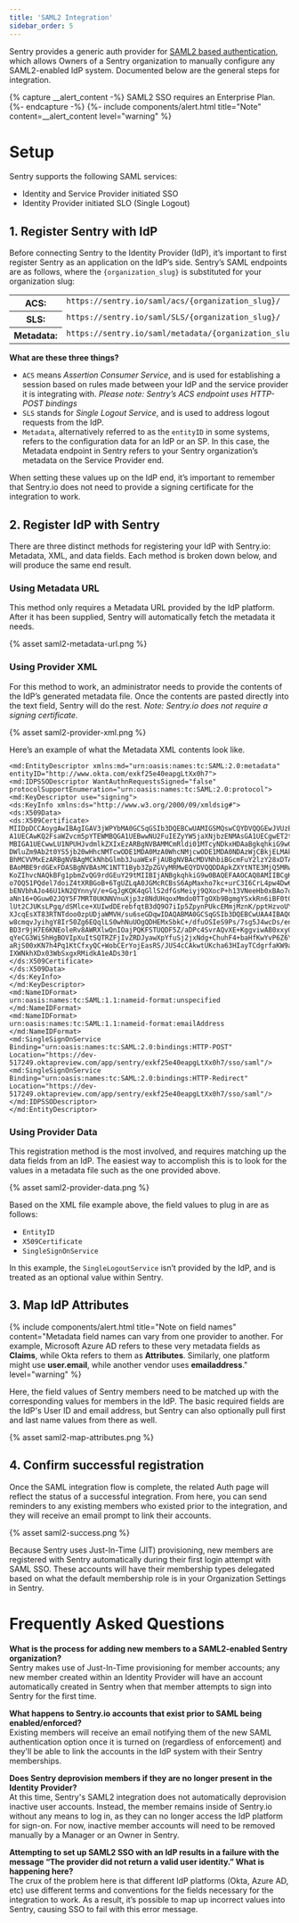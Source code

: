 ```yaml
---
title: 'SAML2 Integration'
sidebar_order: 5
---
```


Sentry provides a generic auth provider for [SAML2 based authentication](https://en.wikipedia.org/wiki/Security_Assertion_Markup_Language), which allows Owners of a Sentry organization to manually configure any SAML2-enabled IdP system. Documented below are the general steps for integration.

{% capture __alert_content -%}
SAML2 SSO requires an Enterprise Plan.
{%- endcapture -%}
{%- include components/alert.html
  title="Note"
  content=__alert_content
  level="warning"
%}

# Setup

Sentry supports the following SAML services:

* Identity and Service Provider initiated SSO
* Identity Provider initiated SLO (Single Logout)

## 1. Register Sentry with IdP
Before connecting Sentry to the Identity Provider (IdP), it’s important to first register Sentry as an application on the IdP’s side. Sentry’s SAML endpoints are as follows, where the `{organization_slug}` is substituted for your organization slug:

<table class="table"><tbody valign="top"><tr><th>ACS:</th><td><code class="docutils literal">https://sentry.io/saml/acs/{organization_slug}/</code></td></tr><tr><th>SLS:</th><td><code class="docutils literal">https://sentry.io/saml/SLS/{organization_slug}/</code></td></tr><tr><th>Metadata:</th><td><code class="docutils literal">https://sentry.io/saml/metadata/{organization_slug}/</code></td></tr></tbody></table>

**What are these three things?**
* `ACS` means *Assertion Consumer Service*, and is used for establishing a session based on rules made between your IdP and the service provider it is integrating with. _Please note: Sentry’s ACS endpoint uses HTTP-POST bindings_
* `SLS` stands for *Single Logout Service*, and is used to address logout requests from the IdP.
* `Metadata`, alternatively referred to as the `entityID`  in some systems, refers to the configuration data for an IdP or an SP. In this case, the Metadata endpoint in Sentry refers to your Sentry organization’s metadata on the Service Provider end.

When setting these values up on the IdP end, it’s important to remember that Sentry.io does not need to provide a signing certificate for the integration to work.

## 2. Register IdP with Sentry
There are three distinct methods for registering your IdP with Sentry.io: Metadata, XML, and data fields. Each method is broken down below, and will produce the same end result.

### Using Metadata URL
This method only requires a Metadata URL provided by the IdP platform. After it has been supplied, Sentry will automatically fetch the metadata it needs.

{% asset saml2-metadata-url.png %}

### Using Provider XML
For this method to work, an administrator needs to provide the contents of the IdP’s generated metadata file. Once the contents are pasted directly into the text field, Sentry will do the rest. _Note: Sentry.io does not require a signing certificate._

{% asset saml2-provider-xml.png %}

Here’s an example of what the Metadata XML contents look like.

```
<md:EntityDescriptor xmlns:md="urn:oasis:names:tc:SAML:2.0:metadata" entityID="http://www.okta.com/exkf25e40eapgLtXx0h7">
<md:IDPSSODescriptor WantAuthnRequestsSigned="false" protocolSupportEnumeration="urn:oasis:names:tc:SAML:2.0:protocol">
<md:KeyDescriptor use="signing">
<ds:KeyInfo xmlns:ds="http://www.w3.org/2000/09/xmldsig#">
<ds:X509Data>
<ds:X509Certificate>
MIIDpDCCAoygAwIBAgIGAV3jWPYbMA0GCSqGSIb3DQEBCwUAMIGSMQswCQYDVQQGEwJVUzETMBEG A1UECAwKQ2FsaWZvcm5pYTEWMBQGA1UEBwwNU2FuIEZyYW5jaXNjbzENMAsGA1UECgwET2t0YTEU MBIGA1UECwwLU1NPUHJvdmlkZXIxEzARBgNVBAMMCmRldi01MTcyNDkxHDAaBgkqhkiG9w0BCQEW DWluZm9Ab2t0YS5jb20wHhcNMTcwODE1MDA0MzA0WhcNMjcwODE1MDA0NDAzWjCBkjELMAkGA1UE BhMCVVMxEzARBgNVBAgMCkNhbGlmb3JuaWExFjAUBgNVBAcMDVNhbiBGcmFuY2lzY28xDTALBgNV BAoMBE9rdGExFDASBgNVBAsMC1NTT1Byb3ZpZGVyMRMwEQYDVQQDDApkZXYtNTE3MjQ5MRwwGgYJ KoZIhvcNAQkBFg1pbmZvQG9rdGEuY29tMIIBIjANBgkqhkiG9w0BAQEFAAOCAQ8AMIIBCgKCAQEA o7OQ51PQdel7doiZ4tXRBGoB+6TgUZLqA0JGMcRCBsS6ApMaxho7kc+urC3I6CrL4pw4Dw6RGXY4 bENVbhAJo46U1kN2QYnnyV/e+GqJgKQK4qGllS2dfGsMeiyj9QXocP+h13VNeeHb0xBAo7qZTGxW aNn16+OGuw02JQY5F7MRT0UKNNVnuXjp3z8NdUHqoxMmdo0TTgOXb9BgmgYSxkRn6iBF0tG3tpig lUt2CJUKsLPgq/dSMlce+XUIwdDErebfqtB3dQ9O7iIp5ZpynPUkcEMmjMznK/pptHzvoUY8sWBN XJcqEsXT83RTNTdoo0zpUDjaWMVH/su6seGDqwIDAQABMA0GCSqGSIb3DQEBCwUAA4IBAQCOqhYY w8cmqvJyihgY8Ir50Zg6EQqlLS0whNuUOgQDHEMxSbkC+/dfuOSIeS9Ps/7sg5J4wcDs/enrKOMS BD3r9jH7E6KNEoleRv8AWRXlwQnIOajPQKFSTUQDF5Z/aDPc4SvrAQvXE+KggviwA80xxyGDf64L qYeCG3WiShHgBOVIpXuItSQTRZFjIvZRDJyawXpYfuSj2jxNdg+ChuhF4+baHfKwYvP6Z6YuoQvM aRjS00xKN7h4Pq1KtCfxyQC+WobCErYojEasRS/JUS4cCAkwtUKcha63HIayTCdgrfaKW9aEwACk IXWNkhXDx03WbSxgxRMidkA1eADs30r1
</ds:X509Certificate>
</ds:X509Data>
</ds:KeyInfo>
</md:KeyDescriptor>
<md:NameIDFormat>
urn:oasis:names:tc:SAML:1.1:nameid-format:unspecified
</md:NameIDFormat>
<md:NameIDFormat>
urn:oasis:names:tc:SAML:1.1:nameid-format:emailAddress
</md:NameIDFormat>
<md:SingleSignOnService Binding="urn:oasis:names:tc:SAML:2.0:bindings:HTTP-POST" Location="https://dev-517249.oktapreview.com/app/sentry/exkf25e40eapgLtXx0h7/sso/saml"/>
<md:SingleSignOnService Binding="urn:oasis:names:tc:SAML:2.0:bindings:HTTP-Redirect" Location="https://dev-517249.oktapreview.com/app/sentry/exkf25e40eapgLtXx0h7/sso/saml"/>
</md:IDPSSODescriptor>
</md:EntityDescriptor>
```

### Using Provider Data
This registration method is the most involved, and requires matching up the data fields from an IdP. The easiest way to accomplish this is to look for the values in a metadata file such as the one provided above.

{% asset saml2-provider-data.png %}

Based on the XML file example above, the field values to plug in are as follows:

* `EntityID`
* `X509Certificate`
* `SingleSignOnService`

In this example, the `SingleLogoutService` isn’t provided by the IdP, and is treated as an optional value within Sentry.


## 3. Map IdP Attributes

{% include components/alert.html
  title="Note on field names"
  content="Metadata field names can vary from one provider to another. For example, Microsoft Azure AD refers to these very metadata fields as **Claims**, while Okta refers to them as **Attributes**. Similarly, one platform might use **user.email**, while another vendor uses **emailaddress**."
  level="warning"
%}

Here, the field values of Sentry members need to be matched up with the corresponding values for members in the IdP. The basic required fields are the IdP's User ID and email address, but Sentry can also optionally pull first and last name values from there as well.

{% asset saml2-map-attributes.png %}



## 4. Confirm successful registration
Once the SAML integration flow is complete, the related Auth page will reflect the status of a successful integration. From here, you can send reminders to any existing members who existed prior to the integration, and they will receive an email prompt to link their accounts.

{% asset saml2-success.png %}

Because Sentry uses Just-In-Time (JIT) provisioning, new members are registered with Sentry automatically during their first login attempt with SAML SSO. These accounts will have their membership types delegated based on what the default membership role is in your Organization Settings in Sentry.

# Frequently Asked Questions

**What is the process for adding new members to a SAML2-enabled Sentry organization?**  
Sentry makes use of Just-In-Time provisioning for member accounts; any new member created within an Identity Provider will have an account automatically created in Sentry when that member attempts to sign into Sentry for the first time.  

**What happens to Sentry.io accounts that exist prior to SAML being enabled/enforced?**  
Existing members will receive an email notifying them of the new SAML authentication option once it is turned on (regardless of enforcement) and they'll be able to link the accounts in the IdP system with their Sentry memberships.  

**Does Sentry deprovision members if they are no longer present in the Identity Provider?**  
At this time, Sentry's SAML2 integration does not automatically deprovision inactive user accounts.
Instead, the member remains inside of Sentry.io without any means to log in, as they can no longer access the IdP platform for sign-on. For now, inactive member accounts will need to be removed manually by a Manager or an Owner in Sentry.

**Attempting to set up SAML2 SSO with an IdP results in a failure with the message “The provider did not return a valid user identity.” What is happening here?**  
The crux of the problem here is that different IdP platforms (Okta, Azure AD, etc) use different terms and conventions for the fields necessary for the integration to work. As a result, it’s possible to map up incorrect values into Sentry, causing SSO to fail with this error message.  
